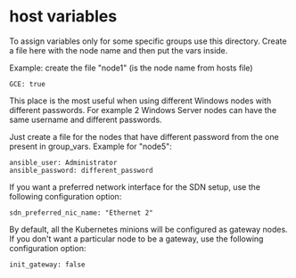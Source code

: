 # host variables

To assign variables only for some specific groups use this directory.
Create a file here with the node name and then put the vars inside.

Example: create the file "node1" (is the node name from hosts file)
```
GCE: true
```

This place is the most useful when using different Windows nodes with
different passwords. For example 2 Windows Server nodes can have the
same username and different passwords.

Just create a file for the nodes that have different password from the
one present in group_vars. Example for "node5":
```
ansible_user: Administrator
ansible_password: different_password
```

If you want a preferred network interface for the SDN setup, use the
following configuration option:
```
sdn_preferred_nic_name: "Ethernet 2"
```

By default, all the Kubernetes minions will be configured as gateway nodes.
If you don't want a particular node to be a gateway, use the following
configuration option:
```
init_gateway: false
```
